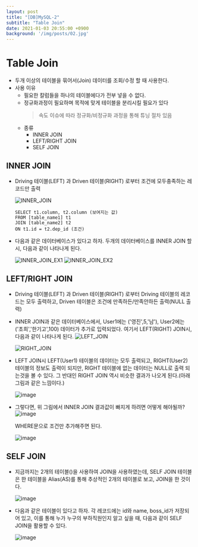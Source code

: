 ```yaml
---
layout: post
title: "[DB]MySQL-2"
subtitle: "Table Join"
date: 2021-01-03 20:55:00 +0900
background: '/img/posts/02.jpg'
---
```


# Table Join
- 두개 이상의 테이블을 묶어서(Join) 데이터를 조회/수정 할 때 사용한다.
- 사용 이유
    - 필요한 칼럼들을 하나의 테이블에다가 전부 넣을 수 없다.
    - 정규화과정이 필요하며 목적에 맞게 테이블을 분리시킬 필요가 있다
        > 속도 이슈에 따라 정규화/비정규화 과정을 통해 튜닝 절차 있음
    - 종류
        - INNER JOIN
        - LEFT/RIGHT JOIN
        - SELF JOIN

## INNER JOIN
- Driving 테이블(LEFT) 과 Driven 테이블(RIGHT) 로부터 조건에 모두충족하는 레코드만 출력

     ![INNER_JOIN](https://user-images.githubusercontent.com/46861704/103476255-73344b80-4df7-11eb-9a73-2d2ee6b88b12.PNG)
    ```
    SELECT t1.column, t2.column (보여지는 값)
    FROM [table_name1] t1
    JOIN [table_name2] t2
    ON t1.id = t2.dep_id (조건)
    ```
- 다음과 같은 데이터베이스가 있다고 하자. 두개의 데이터베이스를 INNER JOIN 할 시,  다음과 같이 나타나게 된다.

    ![INNER_JOIN_EX1](https://user-images.githubusercontent.com/46861704/103476771-eb9d0b80-4dfb-11eb-8e34-70691bfface7.png)
    ![INNER_JOIN_EX2](https://user-images.githubusercontent.com/46861704/103476973-93ff9f80-4dfd-11eb-8ec7-1f6c8933a2a4.png)
    
## LEFT/RIGHT JOIN
- Driving 테이블(LEFT) 과 Driven 테이블(RIGHT) 로부터 Driving 테이블의 레코드는 모두 출력하고, Driven 테이블은 조건에 만족하든/만족안하든 출력(NULL 출력)

- INNER JOIN과 같은 데이터베이스에서, User1에는 ('영진',5,'남'), User2에는 ('초희','한기고',100) 데이터가 추가로 입력되었다. 여기서 LEFT(RIGHT) JOIN시, 다음과 같이 나타나게 된다.
    ![LEFT_JOIN](https://user-images.githubusercontent.com/46861704/103477349-72081c00-4e01-11eb-8809-b73a38fa623b.png)
    
    ![RIGHT_JOIN](https://user-images.githubusercontent.com/46861704/103477368-a24fba80-4e01-11eb-87e6-7e37572c2afe.png)

- LEFT JOIN시 LEFT(User1) 테이블의 데이터는 모두 출력되고, RIGHT(User2) 테이블의 정보도 출력이 되지만, RIGHT 테이블에 없는 데이터는 NULL로 출력 되는것을 볼 수 있다. 그 반대인 RIGHT JOIN 역시 비슷한 결과가 나오게 된다.(아래 그림과 같은 느낌이다.)

    ![image](https://user-images.githubusercontent.com/46861704/103477419-1db16c00-4e02-11eb-9d2a-d093fc540a1f.png)

- 그렇다면, 위 그림에서 INNER JOIN 결과값이 빠지게 하려면 어떻게 해야될까?
    ![image](https://user-images.githubusercontent.com/46861704/103477487-ba740980-4e02-11eb-81ae-e82acbe96acf.png)

    WHERE문으로 조건만 추가해주면 된다.
    
    ![image](https://user-images.githubusercontent.com/46861704/103477511-feffa500-4e02-11eb-9c09-aa68f84f8b45.png)

## SELF JOIN
- 지금까지는 2개의 테이블()을 사용하여 JOIN을 사용하였는데, SELF JOIN 테이블은 한 테이블을 Alias(AS)를 통해 추상적인 2개의 테이블로 보고, JOIN을 한 것이다.

    ![image](https://user-images.githubusercontent.com/46861704/103477816-9960e800-4e05-11eb-897d-3d447f186d18.png)
- 다음과 같은 테이블이 있다고 하자. 각 레코드에는 id와 name, boss_id가 저장되어 있고, 이를 통해 누가 누구의 부하직원인지 알고 싶을 때, 다음과 같이 SELF JOIN을 활용할 수 있다.

    ![image](https://user-images.githubusercontent.com/46861704/103477872-3de32a00-4e06-11eb-985c-e1e23749e768.png)